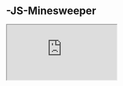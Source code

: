 # -JS-Minesweeper

<iframe src="http://drele.nxthosts.net/wp/wp-content/uploads/2016/08/index.html"></iframe>

